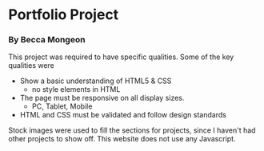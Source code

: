 # Portfolio Project
### By Becca Mongeon

This project was required to have specific qualities. Some of the key qualities were
* Show a basic understanding of HTML5 & CSS
  * no style elements in HTML
* The page must be responsive on all display sizes. 
  * PC, Tablet, Mobile
* HTML and CSS must be validated and follow design standards

Stock images were used to fill the sections for projects, since I haven't had other projects to show off. 
This website does not use any Javascript.
